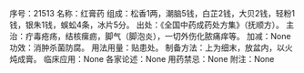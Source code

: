 序号：21513
名称：红膏药
组成：松香1两，潮脑5钱，白芷2钱，大贝2钱，轻粉1钱，银朱1钱，蜈蚣4条，冰片5分。
出处：《全国中药成药处方集》（抚顺方）。
主治：疔毒疮疡，结核瘰疬，脚气（脚泡炎），一切外伤化脓痛痒等。
加减：None
功效：消肿杀菌防腐。
用法用量：贴患处。
制备方法：上为细末，放盆内，以火炖成膏。
临床应用：None
各家论述：None
用药禁忌：None
附注：None
